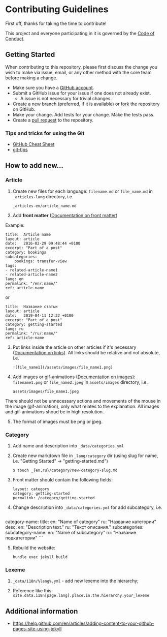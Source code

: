 # Contributing Guidelines

First off, thanks for taking the time to contribute!

This project and everyone participating in it is governed by the [Code of Conduct](CODE_OF_CONDUCT.md).

## Getting Started

When contributing to this repository, please first discuss the change you wish to make via issue, email, or any other method with the core team before making a change.

- Make sure you have a [GitHub account](https://github.com/login).
- Submit a GitHub issue for your issue if one does not already exist.
  - A issue is not necessary for trivial changes.
- Create a new branch (preferred, if it is available) or [fork](https://help.github.com/en/articles/working-with-forks) the repository on GitHub.
- Make your change. Add tests for your change. Make the tests pass.
- Create a [pull request](https://help.github.com/en/articles/creating-a-pull-request-from-a-fork) to the repository.

### Tips and tricks for using the Git

- [GitHub Cheat Sheet](https://github.com/tiimgreen/github-cheat-sheet)
- [git-tips](https://github.com/git-tips/tips)

## How to add new...

### Article

1. Create new files for each language: `filename.md` or `file_name.md` in `_articles-lang` directory, i.e.

    ```
    _articles-en/article_name.md
    ```

2. Add **front matter** ([Documentation on front matter](https://jekyllrb.com/docs/front-matter/))

Example:

```
title:  Article name
layout: article
date:   2016-02-29 09:48:44 +0100
excerpt: "Part of a post"
category: bookings
subcategories:
	bookings: transfer-view
tags:
- related-article-name1
- related-article-name2
lang: en
permalink: "/en/:name/"
ref: article-name
```

or

```
title:  Название статьи
layout: article
date:   2019-04-11 12:32 +0100
excerpt: "Part of a post"
category: getting-started
lang: ru
permalink: "/ru/:name/"
ref: article-name
```

3. Put links inside the article on other articles if it's necessary ([Documentation on links](https://jekyllrb.com/docs/liquid/tags/#links)). All links should be relative and not absolute, i.e.

    ```
    ![file_name1](/assets/images/file_name1.png)
    ```

4. Add images or gif-animations ([Documentation on images](https://jekyllrb.com/docs/posts/#including-images-and-resources)): `filename1.png` or `file_name2.jpeg` in `assets/images` directory, i.e.

    ```
    assets/images/file_name1.jpeg
    ```

There should not be unnecessary actions and movements of the mouse in the image (gif-animation), only what relates to the explanation. All images and gif-animations shoud be in high resolution.

5. The format of images must be png or jpeg.

### Category

1. Add name and description into `_data/categories.yml`

2. Create new markdown file in `_lang/category` dir (using slug for name, i.e. "Getting Started" -> "getting-started.md")

    ```
    $ touch _{en,ru}/category/new-category-slug.md
    ```

3. Front matter should contain the following fields:
    ```
    layout: category
    category: getting-started
    permalink: /category/getting-started
    ```

4. Change description into `_data/categories.yml` for add subcategory, i.e.

    ```
  category-name:
    title:
      en: "Name of category"
      ru: "Название категории"
    desc:
      en: "Description text."
      ru: "Текст описания."
    subcategories:
      subcategory-name:
        en: "Name of subcategory"
        ru: "Название подкатегории"
    ```

5. Rebuild the website:
    ```
    bundle exec jekyll build
    ```

### Lexeme

1. `_data/i18n/%lang%.yml` - add new lexeme into the hierarchy;

2. Reference like this: `site.data.i18n[page.lang].place.in.the.hierarchy.your_lexeme`

## Additional information

- https://help.github.com/en/articles/adding-content-to-your-github-pages-site-using-jekyll
